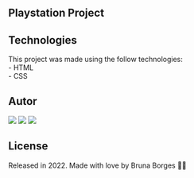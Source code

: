 <h2>Playstation Project</h2>

<h2>Technologies</h2>
This project was made using the follow technologies:<br>
- HTML<br>
- CSS

<h2>Autor</h2>
<div> 
  <a href="https://www.linkedin.com/in/brunacunhaborges" target="_blank"><img src="https://img.shields.io/badge/-LinkedIn-%230077B5?style=for-the-badge&logo=linkedin&logoColor=white" target="_blank"></a> 
  <a href = "mailto:brunaestudantedeti@gmail.com"><img src="https://img.shields.io/badge/Gmail-D14836?style=for-the-badge&logo=gmail&logoColor=white" target="_blank"></a>
  <a href="https://wa.me/5521965589706" target="_blank"><img src="https://img.shields.io/badge/WhatsApp-25D366?style=for-the-badge&logo=whatsapp&logoColor=white" target="_blank"></a> 
</div>

<h2>License</h2>
Released in 2022. 
Made with love by Bruna Borges 💜🚀

